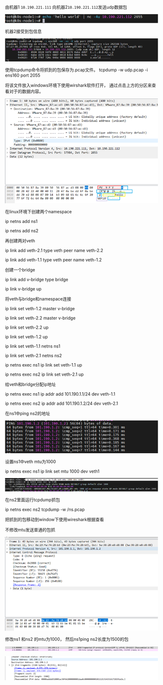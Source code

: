 由机器1 `10.190.221.111` 向机器2`10.190.221.112`发送udp数据包

![image-20220815152954219](20TCPIP协议基础-物理层和数据链路层.assets/image-20220815152954219.png) 

机器2接受到包信息

![image-20220815153108023](20TCPIP协议基础-物理层和数据链路层.assets/image-20220815153108023.png) 



使用tcpdump命令将抓到的包保存为.pcap文件。 tcpdump -w udp.pcap -i ens160 port 2055

将该文件放入windows环境下使用wirshark软件打开， 通过点击上方的分区来查看对于的数据内容。

 ![image-20220815162109716](20TCPIP协议基础-物理层和数据链路层.assets/image-20220815162109716.png)





在linux环境下创建两个namespace

ip netns add ns1

ip netns add ns2

再创建两对veth

ip link add veth-2.1 type veth peer name veth-2.2

ip link add veth-1.1 type veth peer name veth-1.2

创建一个bridge

ip link add v-bridge type bridge

ip link v-bridge up

将veth与bridge和namespace连接

ip link set  veth-1.2 master v-bridge

ip link set  veth-2.2 master v-bridge

ip link set  veth-2.2 up

ip link set  veth-1.2 up

ip link set veth-1.1 netns ns1

ip link set veth-2.1 netns ns2

 ip netns  exec ns1 ip link set  veth-1.1 up

 ip netns  exec ns2 ip link set  veth-2.1 up

给veth和bridge分配ip地址

ip netns  exec ns1 ip addr add 101.190.1.1/24 dev veth-1.1

ip netns exec ns2 ip addr add 101.190.1.2/24 dev veth-2.1

在ns1中ping ns2的地址

![image-20220816151559102](20TCPIP协议基础-物理层和数据链路层.assets/image-20220816151559102.png) 





设置ns1中veth mtu为1000

 ip netns exec ns1 ip link set mtu 1000 dev veth1

![image-20220816152158212](20TCPIP协议基础-物理层和数据链路层.assets/image-20220816152158212.png) 

在ns2里面运行tcpdump抓包

ip netns exec ns2 tcpdump  -w /ns.pcap

把抓到的包移动到window下使用wireshark根据查看

不修改mtu发送普通的包抓

![image-20220816153442199](20TCPIP协议基础-物理层和数据链路层.assets/image-20220816153442199.png) 

修改ns1 和ns2 的mtu为1000， 然后ns1ping ns2长度为1500的包



![image-20220816161619784](20TCPIP协议基础-物理层和数据链路层.assets/image-20220816161619784.png)

![image-20220817143048694](20TCPIP协议基础-物理层和数据链路层.assets/image-20220817143048694.png) 

